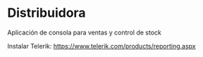 # Distribuidora
Aplicación de consola para ventas y control de stock

Instalar Telerik: https://www.telerik.com/products/reporting.aspx
